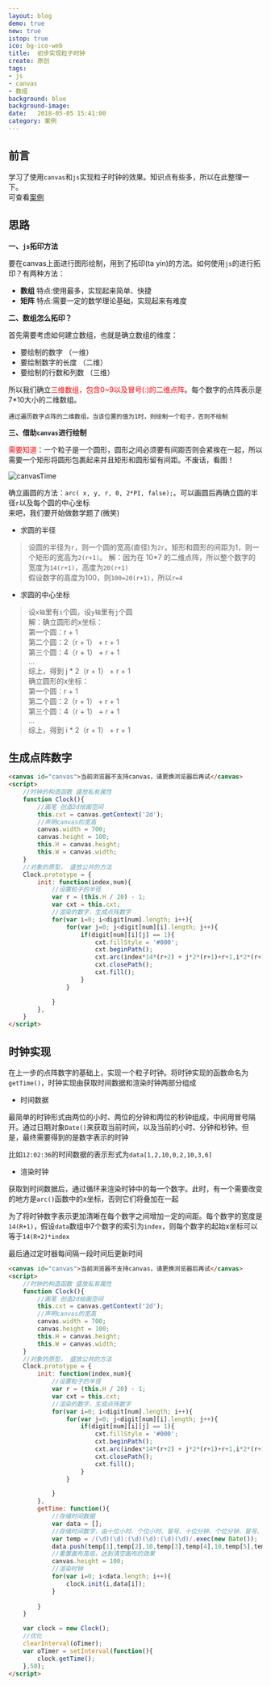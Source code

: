 ```yaml
---
layout: blog
demo: true
new: true
istop: true
ico: bg-ico-web
title:  初步实现粒子时钟
create: 原创
tags:
- js
- canvas
- 数组
background: blue
background-image: 
date:   2018-05-05 15:41:00
category: 案例
---
```


## 前言  

学习了使用``canvas``和``js``实现粒子时钟的效果。知识点有些多，所以在此整理一下。  
可查看<a href="https://hangforfreedom.github.io/some-cases/demo-6/demo.html" target="_blank">案例</a>

## 思路

<b>一、``js``拓印方法</b>    

要在canvas上面进行图形绘制，用到了拓印(ta yin)的方法。如何使用``js``的进行拓印？有两种方法：

 - <b>数组</b> 特点:使用最多，实现起来简单、快捷
 - <b>矩阵</b> 特点:需要一定的数学理论基础，实现起来有难度

<b>二、数组怎么拓印？</b>  

首先需要考虑如何建立数组，也就是确立数组的维度：

 - 要绘制的数字 （一维）
 - 要绘制数字的长度 （二维）
 - 要绘制的行数和列数 （三维）

所以我们确立<font color="red">三维数组，包含0~9以及冒号(:)的二维点阵</font>。每个数字的点阵表示是7*10大小的二维数组。  

    通过遍历数字点阵的二维数组，当该位置的值为1时，则绘制一个粒子，否则不绘制

<b>三、借助``canvas``进行绘制</b>  

<font color="red">需要知道</font>：一个粒子是一个圆形，圆形之间必须要有间距否则会紧挨在一起，所以需要一个矩形将圆形包裹起来并且矩形和圆形留有间距。不废话，看图！

<img src="https://hangforfreedom.github.io/thumbnails/canvasTime.png" alt="canvasTime">

确立画圆的方法：``arc( x, y, r, 0, 2*PI, false);``。可以画圆后再确立圆的半径``r``以及每个圆的中心坐标  
来吧，我们要开始做数学题了(微笑)

 - 求圆的半径

>设圆的半径为``r``，则一个圆的宽高(直径)为``2r``。矩形和圆形的间距为1，则一个矩形的宽高为``2(r+1)``。
  解：因为在 10*7 的二维点阵，所以整个数字的宽度为``14(r+1)``，高度为``20(r+1)``  
      假设数字的高度为100，则``100=20(r+1)``，所以``r=4``

 - 求圆的中心坐标

>设``x轴``里有``i``个圆，设``y轴``里有``j``个圆  
  解：确立圆形的x坐标：  
      第一个圆：r + 1  
      第二个圆：2（r + 1） + r + 1  
      第三个圆：4（r + 1） + r + 1  
      ...  
      综上，得到 j * 2（r + 1） + r + 1  
      确立圆形的x坐标：   
      第一个圆：r + 1  
      第二个圆：2（r + 1） + r + 1  
      第三个圆：4（r + 1） + r + 1  
      ...  
      综上，得到 i * 2（r + 1） + r + 1  
  

## 生成点阵数字

```html
<canvas id="canvas">当前浏览器不支持canvas，请更换浏览器后再试</canvas>
<script>
    //时钟的构造函数 盛放私有属性
    function Clock(){
        //画笔 创造2d绘画空间
        this.cxt = canvas.getContext('2d'); 
        //声明canvas的宽高
        canvas.width = 700;
        canvas.height = 100;
        this.H = canvas.height;
        this.W = canvas.width;
    }
    //对象的原型， 盛放公共的方法
    Clock.prototype = {
        init: function(index,num){
            //设置粒子的半径
            var r = (this.H / 20) - 1;
            var cxt = this.cxt;
            //渲染的数字，生成点阵数字
            for(var i=0; i<digit[num].length; i++){ 
                for(var j=0; j<digit[num][i].length; j++){
                    if(digit[num][i][j] == 1){
                        cxt.fillStyle = '#000';
                        cxt.beginPath();
                        cxt.arc(index*14*(r+2) + j*2*(r+1)+r+1,i*2*(r+1)+r+1,r,0,Math.PI*2,false);
                        cxt.closePath();
                        cxt.fill();
                    }
                }

            }
        },
    }
</script>
```


## 时钟实现

在上一步的点阵数字的基础上，实现一个粒子时钟。将时钟实现的函数命名为``getTime()``，时钟实现由获取时间数据和渲染时钟两部分组成

 - 时间数据

最简单的时钟形式由两位的小时、两位的分钟和两位的秒钟组成，中间用冒号隔开。通过日期对象``Date()``来获取当前时间，以及当前的小时、分钟和秒钟。但是，最终需要得到的是数字表示的时钟

比如``12:02:36``的时间数据的表示形式为``data[1,2,10,0,2,10,3,6]``

 - 渲染时钟

获取到时间数据后，通过循环来渲染时钟中的每一个数字。此时，有一个需要改变的地方是``arc()``函数中的x坐标，否则它们将叠加在一起

为了将时钟数字表示更加清晰在每个数字之间增加一定的间距。每个数字的宽度是``14(R+1)``，假设``data``数组中7个数字的索引为``index``，则每个数字的起始x坐标可以等于``14(R+2)*index``

最后通过定时器每间隔一段时间后更新时间

```html
<canvas id="canvas">当前浏览器不支持canvas，请更换浏览器后再试</canvas>
<script>
    //时钟的构造函数 盛放私有属性
    function Clock(){
        //画笔 创造2d绘画空间
        this.cxt = canvas.getContext('2d'); 
        //声明canvas的宽高
        canvas.width = 700;
        canvas.height = 100;
        this.H = canvas.height;
        this.W = canvas.width;
    }
    //对象的原型， 盛放公共的方法
    Clock.prototype = {
        init: function(index,num){
            //设置粒子的半径
            var r = (this.H / 20) - 1;
            var cxt = this.cxt;
            //渲染的数字，生成点阵数字
            for(var i=0; i<digit[num].length; i++){ 
                for(var j=0; j<digit[num][i].length; j++){
                    if(digit[num][i][j] == 1){
                        cxt.fillStyle = '#000';
                        cxt.beginPath();
                        cxt.arc(index*14*(r+2) + j*2*(r+1)+r+1,i*2*(r+1)+r+1,r,0,Math.PI*2,false);
                        cxt.closePath();
                        cxt.fill();
                    }
                }

            }
        },
        getTime: function(){
            //存储时间数据
            var data = [];
            //存储时间数字，由十位小时、个位小时、冒号、十位分钟、个位分钟、冒号、十位秒钟、个位秒钟这7个数字组成
            var temp = /(\d)(\d):(\d)(\d):(\d)(\d)/.exec(new Date());
            data.push(temp[1],temp[2],10,temp[3],temp[4],10,temp[5],temp[6]);
            //重置画布高低，达到清空画布的效果
            canvas.height = 100; 
            //渲染时钟
            for(var i=0; i<data.length; i++){
                clock.init(i,data[i]);
            }
            
        }
    }

    var clock = new Clock();
    //优化
    clearInterval(oTimer); 
    var oTimer = setInterval(function(){
        clock.getTime();
    },50);
</script>
```


<canvas id="canvas" style="display: block;"></canvas>
<style>
    @media screen and (max-width: 700px){
        #canvas{
            height: 40px;
        }
    }
</style>
<script>
(function(){ 

   var digit=
    [
        [
            [0,0,1,1,1,0,0],
            [0,1,1,0,1,1,0],
            [1,1,0,0,0,1,1],
            [1,1,0,0,0,1,1],
            [1,1,0,0,0,1,1],
            [1,1,0,0,0,1,1],
            [1,1,0,0,0,1,1],
            [1,1,0,0,0,1,1],
            [0,1,1,0,1,1,0],
            [0,0,1,1,1,0,0]
        ],//0
        [
            [0,0,0,1,1,0,0],
            [0,1,1,1,1,0,0],
            [0,0,0,1,1,0,0],
            [0,0,0,1,1,0,0],
            [0,0,0,1,1,0,0],
            [0,0,0,1,1,0,0],
            [0,0,0,1,1,0,0],
            [0,0,0,1,1,0,0],
            [0,0,0,1,1,0,0],
            [1,1,1,1,1,1,1]
        ],//1
        [
            [0,1,1,1,1,1,0],
            [1,1,0,0,0,1,1],
            [0,0,0,0,0,1,1],
            [0,0,0,0,1,1,0],
            [0,0,0,1,1,0,0],
            [0,0,1,1,0,0,0],
            [0,1,1,0,0,0,0],
            [1,1,0,0,0,0,0],
            [1,1,0,0,0,1,1],
            [1,1,1,1,1,1,1]
        ],//2
        [
            [1,1,1,1,1,1,1],
            [0,0,0,0,0,1,1],
            [0,0,0,0,1,1,0],
            [0,0,0,1,1,0,0],
            [0,0,1,1,1,0,0],
            [0,0,0,0,1,1,0],
            [0,0,0,0,0,1,1],
            [0,0,0,0,0,1,1],
            [1,1,0,0,0,1,1],
            [0,1,1,1,1,1,0]
        ],//3
        [
            [0,0,0,0,1,1,0],
            [0,0,0,1,1,1,0],
            [0,0,1,1,1,1,0],
            [0,1,1,0,1,1,0],
            [1,1,0,0,1,1,0],
            [1,1,1,1,1,1,1],
            [0,0,0,0,1,1,0],
            [0,0,0,0,1,1,0],
            [0,0,0,0,1,1,0],
            [0,0,0,1,1,1,1]
        ],//4
        [
            [1,1,1,1,1,1,1],
            [1,1,0,0,0,0,0],
            [1,1,0,0,0,0,0],
            [1,1,1,1,1,1,0],
            [0,0,0,0,0,1,1],
            [0,0,0,0,0,1,1],
            [0,0,0,0,0,1,1],
            [0,0,0,0,0,1,1],
            [1,1,0,0,0,1,1],
            [0,1,1,1,1,1,0]
        ],//5
        [
            [0,0,0,0,1,1,0],
            [0,0,1,1,0,0,0],
            [0,1,1,0,0,0,0],
            [1,1,0,0,0,0,0],
            [1,1,0,1,1,1,0],
            [1,1,0,0,0,1,1],
            [1,1,0,0,0,1,1],
            [1,1,0,0,0,1,1],
            [1,1,0,0,0,1,1],
            [0,1,1,1,1,1,0]
        ],//6
        [
            [1,1,1,1,1,1,1],
            [1,1,0,0,0,1,1],
            [0,0,0,0,1,1,0],
            [0,0,0,0,1,1,0],
            [0,0,0,1,1,0,0],
            [0,0,0,1,1,0,0],
            [0,0,1,1,0,0,0],
            [0,0,1,1,0,0,0],
            [0,0,1,1,0,0,0],
            [0,0,1,1,0,0,0]
        ],//7
        [
            [0,1,1,1,1,1,0],
            [1,1,0,0,0,1,1],
            [1,1,0,0,0,1,1],
            [1,1,0,0,0,1,1],
            [0,1,1,1,1,1,0],
            [1,1,0,0,0,1,1],
            [1,1,0,0,0,1,1],
            [1,1,0,0,0,1,1],
            [1,1,0,0,0,1,1],
            [0,1,1,1,1,1,0]
        ],//8
        [
            [0,1,1,1,1,1,0],
            [1,1,0,0,0,1,1],
            [1,1,0,0,0,1,1],
            [1,1,0,0,0,1,1],
            [0,1,1,1,0,1,1],
            [0,0,0,0,0,1,1],
            [0,0,0,0,0,1,1],
            [0,0,0,0,1,1,0],
            [0,0,0,1,1,0,0],
            [0,1,1,0,0,0,0]
        ],//9
        [
            [0,0,0,0,0,0,0],
            [0,0,1,1,1,0,0],
            [0,0,1,1,1,0,0],
            [0,0,1,1,1,0,0],
            [0,0,0,0,0,0,0],
            [0,0,0,0,0,0,0],
            [0,0,1,1,1,0,0],
            [0,0,1,1,1,0,0],
            [0,0,1,1,1,0,0],
            [0,0,0,0,0,0,0]
        ]//:
    ];   
    function Clock(){
            //画笔 创造2d绘画空间
            this.cxt = canvas.getContext('2d'); 
            //声明canvas的宽高
            canvas.width = 500;
            canvas.height = 70;
            this.H = canvas.height;
            this.W = canvas.width;
        }
        //对象的原型， 盛放公共的方法
        Clock.prototype = {
            init: function(index,num){
                //设置粒子的半径
                var r = (this.H / 20) - 1;
                var cxt = this.cxt;
                //渲染的数字，生成点阵数字
                for(var i=0; i<digit[num].length; i++){ 
                    for(var j=0; j<digit[num][i].length; j++){
                        if(digit[num][i][j] == 1){
                            cxt.fillStyle = '#000';
                            cxt.beginPath();
                            cxt.arc(index*14*(r+2) + j*2*(r+1)+r+1,i*2*(r+1)+r+1,r,0,Math.PI*2,false);
                            cxt.closePath();
                            cxt.fill();
                        }
                    }

                }
            },
            getTime: function(){
                //存储时间数据
                var data = [];
                var temp = /(\d)(\d):(\d)(\d):(\d)(\d)/.exec(new Date());
                data.push(temp[1],temp[2],10,temp[3],temp[4],10,temp[5],temp[6]);
                //重置画布高低，达到清空画布的效果
                canvas.height = 70; 
                //渲染时钟
                for(var i=0; i<data.length; i++){
                    clock.init(i,data[i]);
                }
                
            }
        }
        var clock = new Clock();
        clearInterval(oTimer); //优化
        var oTimer = setInterval(function(){
            clock.getTime();
        },50);
})();
</script>